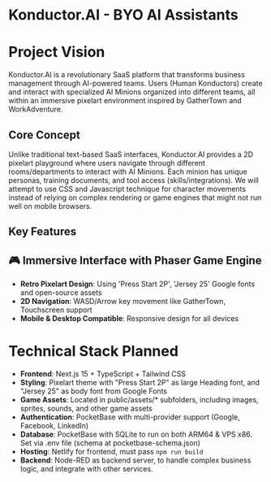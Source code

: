 # Konductor.AI - BYO AI Assistants

# Project Vision

Konductor.AI is a revolutionary SaaS platform that transforms business management through AI-powered teams. Users (Human Konductors) create and interact with specialized AI Minions organized into different teams, all within an immersive pixelart environment inspired by GatherTown and WorkAdventure.

## Core Concept

Unlike traditional text-based SaaS interfaces, Konductor.AI provides a 2D pixelart playground where users navigate through different rooms/departments to interact with AI Minions. Each minion has unique personas, training documents, and tool access (skills/integrations). We will attempt to use CSS and Javascript technique for character movements instead of relying on complex rendering or game engines that might not run well on mobile browsers.

## Key Features

## 🎮 Immersive Interface with Phaser Game Engine
- **Retro Pixelart Design**: Using 'Press Start 2P', 'Jersey 25' Google fonts and open-source assets
- **2D Navigation**: WASD/Arrow key movement like GatherTown, Touchscreen support
- **Mobile & Desktop Compatible**: Responsive design for all devices

# Technical Stack Planned
- **Frontend**: Next.js 15 + TypeScript + Tailwind CSS
- **Styling**: Pixelart theme with "Press Start 2P" as large Heading font, and "Jersey 25" as body font from Google Fonts
- **Game Assets**: Located in public/assets/* subfolders, including images, sprites, sounds, and other game assets
- **Authentication**: PocketBase with multi-provider support (Google, Facebook, LinkedIn)
- **Database**: PocketBase with SQLite to run on both ARM64 & VPS x86. Set via .env file (schema at pocketbase-schema.json)
- **Hosting**: Netlify for frontend, must pass `npm run build`
- **Backend**: Node-RED as backend server, to handle complex business logic, and integrate with other services.
